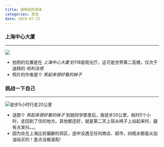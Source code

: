 ```yaml
---
title: 很特别的周末
categories: 其他
date: 2019-07-22
---
```


### 上海中心大厦
---

![](https://i.loli.net/2019/11/05/2kngVwAoRuzeSbW.jpg)

* 拍照的位置是在 *上海中心大厦* 的118层观光厅，这可是世界第二高楼，仅次于迪拜的 *哈利法塔*
* 照片的作者是个 *笑起来很好看的妹子*

### 挑战一下自己
---

![徒步5小时行走20公里](https://i.loli.net/2019/11/05/cRCMSKkubnlZmJr.png)

* 送那个 *笑起来很好看的妹子* 到她同学那里后，我徒步20公里，耗时5个小时，走回到了住的地方。其他都还好，就是第二天上班从椅子上站起来时，腿有点发抖。。。
* 因为处在上海比较偏僻的郊区，途中没遇见任何商店、超市，四瓶水都是从加油站买的！差点没被渴死!